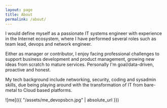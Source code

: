 ```yaml
---
layout: page
title: About
permalink: /about/
---
```


I would define myself as a passionate IT systems engineer with experience in the Internet ecosystem, where I have performed several roles such as team lead, devops and network engineer.

Either as manager or contributor, I enjoy facing professional challenges to support business development and product management, growing new ideas from scratch to mature services. Personally I'm goal/data-driven, proactive and honest.

My tech background include networking, security, coding and sysadmin skills, due being playing around with the transformation of IT from bare-metal to Cloud based platforms.

![me]({{ "/assets/me_devopsbcn.jpg" | absolute_url }})

[jekyll-organization]: https://github.com/jekyll
